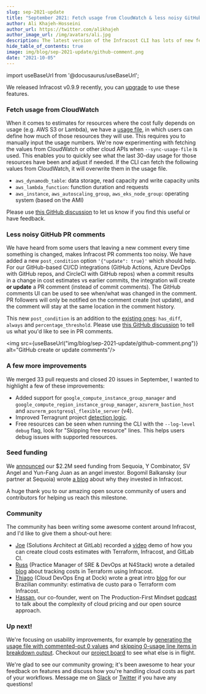 ```yaml
---
slug: sep-2021-update
title: "September 2021: Fetch usage from CloudWatch & less noisy GitHub comments"
author: Ali Khajeh-Hosseini
author_url: https://twitter.com/alikhajeh
author_image_url: /img/avatars/ali.jpg
description: The latest version of the Infracost CLI has lots of new features, upgrade to try them!
hide_table_of_contents: true
image: img/blog/sep-2021-update/github-comment.png
date: "2021-10-05"
---
```


import useBaseUrl from '@docusaurus/useBaseUrl';

We released Infracost v0.9.9 recently, you can [upgrade](/docs/#1-install-infracost) to use these features.

### Fetch usage from CloudWatch

When it comes to estimates for resources where the cost fully depends on usage (e.g. AWS S3 or Lambda), we have a [usage file](/docs/features/usage_based_resources), in which users can define how much of those resources they will use. This requires you to manually input the usage numbers. We're now experimenting with fetching the values from CloudWatch or other cloud APIs when `--sync-usage-file` is used. This enables you to quickly see what the last 30-day usage for those resources have been and adjust if needed. If the CLI can fetch the following values from CloudWatch, it will overwrite them in the usage file.
- `aws_dynamodb_table`: data storage, read capacity and write capacity units
- `aws_lambda_function`: function duration and requests
- `aws_instance`, `aws_autoscaling_group`, `aws_eks_node_group`: operating system (based on the AMI)

<!--truncate-->

Please use [this GitHub discussion](https://github.com/infracost/infracost/discussions/985) to let us know if you find this useful or have feedback.

### Less noisy GitHub PR comments

We have heard from some users that leaving a new comment every time something is changed, makes Infracost PR comments too noisy. We have added a new `post_condition` option `'{"update": true}'` which should help. For our GitHub-based CI/CD integrations (GitHub Actions, Azure DevOps with GitHub repos, and CircleCI with GitHub repos) when a commit results in a change in cost estimates vs earlier commits, the integration will create **or update** a PR comment (instead of commit comments). The GitHub comments UI can be used to see when/what was changed in the comment. PR followers will only be notified on the comment create (not update), and the comment will stay at the same location in the comment history.

This new `post_condition` is an addition to the [existing ones](https://github.com/infracost/infracost-gh-action#post_condition): `has_diff`, `always` and `percentage_threshold`. Please use [this GitHub discussion](https://github.com/infracost/infracost/discussions/1016) to tell us what you'd like to see in PR comments.

<img src={useBaseUrl("img/blog/sep-2021-update/github-comment.png")} alt="GitHub create or update comments"/>

### A few more improvements

We merged 33 pull requests and closed 20 issues in September, I wanted to highlight a few of these improvements:
- Added support for `google_compute_instance_group_manager` and `google_compute_region_instance_group_manager`, `azurerm_bastion_host` and `azurerm_postgresql_flexible_server` (v4).
- Improved Terragrunt project [detection logic](/docs/features/terragrunt/#how-the-terragrunt-integration-works).
- Free resources can be seen when running the CLI with the `--log-level debug` flag, look for "Skipping free resource" lines. This helps users debug issues with supported resources.

### Seed funding

We [announced](https://www.infracost.io/blog/infracost-sequoia-seed) our $2.2M seed funding from Sequoia, Y Combinator, SV Angel and Yun-Fang Juan as an angel investor. Bogomil Balkansky (our partner at Sequoia) wrote [a blog](https://medium.com/sequoia-capital/infracost-the-devfinance-cloud-cost-management-solution-we-were-looking-for-1cd75300a600) about why they invested in Infracost.

A huge thank you to our amazing open source community of users and contributors for helping us reach this milestone.

### Community

The community has been writing some awesome content around Infracost, and I'd like to give them a shout-out here:
- [Joe](https://www.linkedin.com/in/joe-a-randazzo/) (Solutions Architect at GitLab) recorded a [video](https://youtu.be/r05HIk2Qxng) demo of how you can create cloud costs estimates with Terraform, Infracost, and GitLab CI.
- [Russ](https://twitter.com/russmckendrick) (Practice Manager of SRE & DevOps at N4Stack) wrote a detailed [blog](https://n4stack.io/2021/09/14/tracking-costs-in-terraform-using-infracost/) about tracking costs in Terraform using Infracost.
- [Thiago](https://twitter.com/AlexandriaThiag) (Cloud DevOps Eng at Dock) wrote a great intro [blog](https://thiagoalexandria.com.br/estimativa-de-custo-para-o-terraform-com-infracost/) for our Brazilian community: estimativa de custo para o Terraform com Infracost.
- [Hassan](https://twitter.com/hassankhosseini), our co-founder, went on The Production-First Mindset [podcast](https://www.productionfirstmindset.com/1815444/9184355-hassan-khajeh-hosseini-infracost-ceo-to-cloud-or-not-to-cloud) to talk about the complexity of cloud pricing and our open source approach.

### Up next!

We're focusing on usability improvements, for example by [generating the usage file with commented-out 0 values](https://github.com/infracost/infracost/issues/930) and [skipping 0-usage line items in breakdown output](https://github.com/infracost/infracost/issues/929). Checkout our [project board](https://github.com/infracost/infracost/projects/2) to see what else is in flight.

We're glad to see our community growing; it's been awesome to hear your feedback on features and discuss how you're handling cloud costs as part of your workflows. Message me on [Slack](https://www.infracost.io/community-chat) or [Twitter](https://twitter.com/alikhajeh) if you have any questions!
